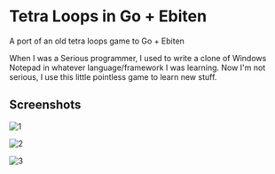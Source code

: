 # Tetra Loops in Go + Ebiten

A port of an old tetra loops game to Go + Ebiten

When I was a Serious programmer, I used to write a clone of Windows Notepad in whatever language/framework I was learning. Now I'm not serious, I use this little pointless game to learn new stuff.

## Screenshots

![1](https://github.com/oddstream/gotetra/Screenshots/Screenshot1.png "1")

![2](https://github.com/oddstream/gotetra/Screenshots/Screenshot2.png "2")

![3](https://github.com/oddstream/gotetra/Screenshots/Screenshot3.png "3")
